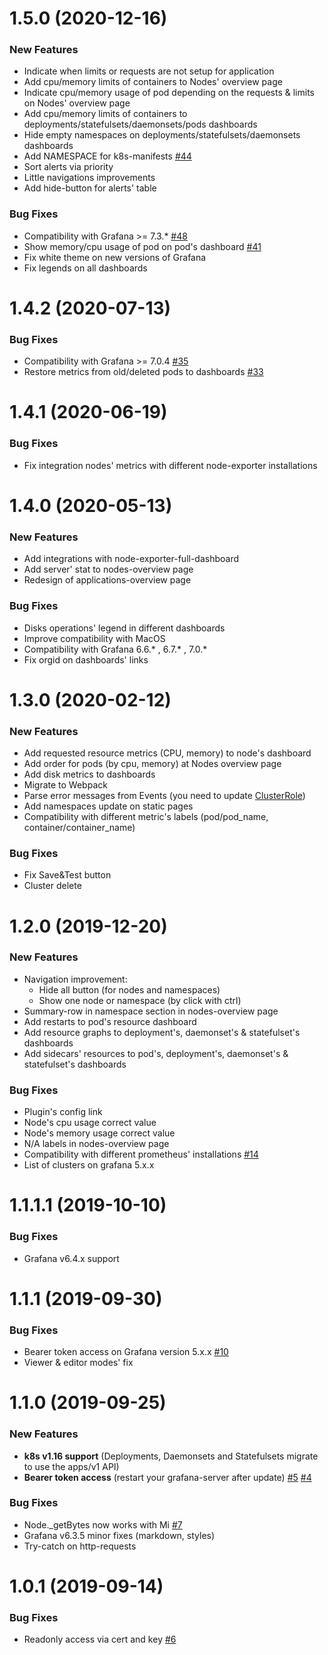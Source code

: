 # 1.5.0 (2020-12-16)

### New Features 
* Indicate when limits or requests are not setup for application
* Add cpu/memory limits of containers to Nodes' overview page
* Indicate cpu/memory usage of pod depending on the requests & limits on Nodes' overview page
* Add cpu/memory limits of containers to deployments/statefulsets/daemonsets/pods dashboards
* Hide empty namespaces on deployments/statefulsets/daemonsets dashboards
* Add NAMESPACE for k8s-manifests [#44](https://github.com/devopsprodigy/kubegraf/issues/44)  
* Sort alerts via priority  
* Little navigations improvements
* Add hide-button for alerts' table

### Bug Fixes
* Compatibility with Grafana >= 7.3.* [#48](https://github.com/devopsprodigy/kubegraf/issues/48)
* Show memory/cpu usage of pod on pod's dashboard [#41](https://github.com/devopsprodigy/kubegraf/pull/41)
* Fix white theme on new versions of Grafana
* Fix legends on all dashboards 


# 1.4.2 (2020-07-13)

### Bug Fixes
* Compatibility with Grafana >= 7.0.4 [#35](https://github.com/devopsprodigy/kubegraf/issues/35)
* Restore metrics from old/deleted pods to dashboards [#33](https://github.com/devopsprodigy/kubegraf/issues/33)

# 1.4.1 (2020-06-19)

### Bug Fixes
* Fix integration nodes' metrics with different node-exporter installations

# 1.4.0 (2020-05-13)

### New Features
* Add integrations with node-exporter-full-dashboard
* Add server' stat to nodes-overview page
* Redesign of applications-overview page

### Bug Fixes
* Disks operations' legend in different dashboards
* Improve compatibility with MacOS 
* Compatibility with Grafana 6.6.* , 6.7.* , 7.0.*
* Fix orgid on dashboards' links

# 1.3.0 (2020-02-12)

### New Features
* Add requested resource metrics (CPU, memory) to node's dashboard
* Add order for pods (by cpu, memory) at Nodes overview page
* Add disk metrics to dashboards
* Migrate to Webpack
* Parse error messages from Events (you need to update [ClusterRole](https://github.com/devopsprodigy/kubegraf/blob/master/kubernetes/clusterrole.yaml))
* Add namespaces update on static pages
* Compatibility with different metric's labels (pod/pod_name, container/container_name)


### Bug Fixes
* Fix Save&Test button
* Cluster delete

# 1.2.0 (2019-12-20)

### New Features
* Navigation improvement: 
    * Hide all button (for nodes and namespaces)
    * Show one node or namespace (by click with ctrl)
* Summary-row in namespace section in nodes-overview page
* Add restarts to pod's resource dashboard
* Add resource graphs to deployment's, daemonset's & statefulset's dashboards
* Add sidecars' resources to pod's, deployment's, daemonset's & statefulset's dashboards

### Bug Fixes
* Plugin's config link
* Node's cpu usage correct value
* Node's memory usage correct value
* N/A labels in nodes-overview page
* Compatibility with different prometheus' installations [#14](https://github.com/devopsprodigy/kubegraf/issues/14)
* List of clusters on grafana 5.x.x

# 1.1.1.1 (2019-10-10)
### Bug Fixes
* Grafana v6.4.x support

# 1.1.1 (2019-09-30)
### Bug Fixes
* Bearer token access on Grafana version 5.x.x [#10](https://github.com/devopsprodigy/kubegraf/issues/10)
* Viewer & editor modes' fix

# 1.1.0 (2019-09-25)

### New Features
* **k8s v1.16 support** (Deployments, Daemonsets and Statefulsets migrate to use the apps/v1 API)
* **Bearer token access** (restart your grafana-server after update) [#5](https://github.com/devopsprodigy/kubegraf/issues/5) [#4](https://github.com/devopsprodigy/kubegraf/issues/4)

### Bug Fixes 
* Node._getBytes now works with Mi [#7](https://github.com/devopsprodigy/kubegraf/pull/7)
* Grafana v6.3.5 minor fixes (markdown, styles)
* Try-catch on http-requests

# 1.0.1 (2019-09-14)

### Bug Fixes
* Readonly access via cert and key [#6](https://github.com/devopsprodigy/kubegraf/pull/6)
